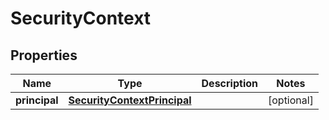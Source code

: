 

# SecurityContext


## Properties

| Name | Type | Description | Notes |
|------------ | ------------- | ------------- | -------------|
|**principal** | [**SecurityContextPrincipal**](SecurityContextPrincipal.md) |  |  [optional] |



